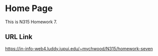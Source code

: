 # Home Page
This is N315 Homework 7.

## URL Link
https://in-info-web4.luddy.iupui.edu/~mychwood/N315/homework-seven
